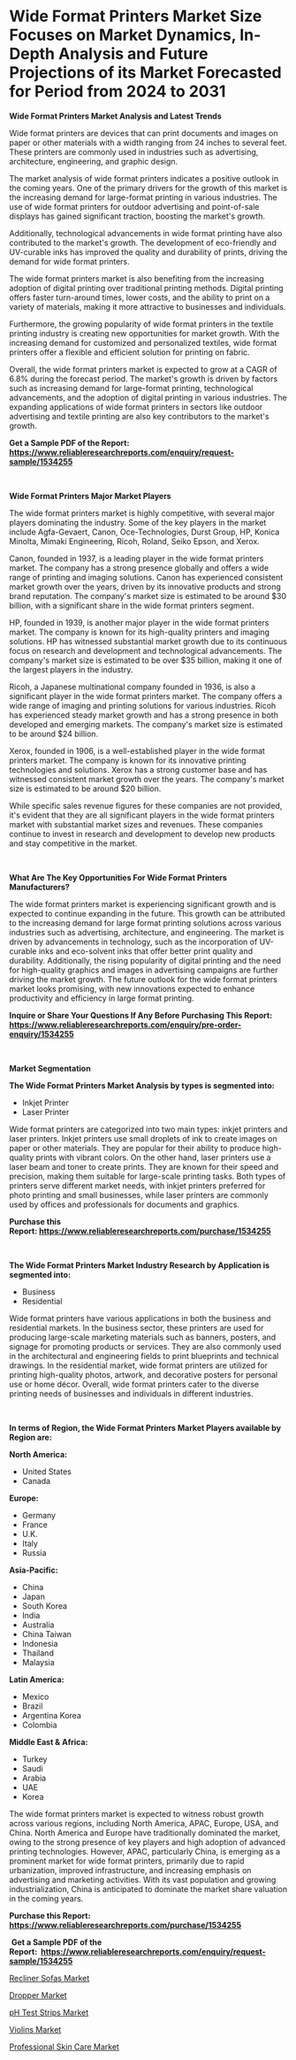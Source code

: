 <p><h1>Wide Format Printers Market Size Focuses on Market Dynamics, In-Depth Analysis and Future Projections of its Market Forecasted for Period from 2024 to 2031</h1></p><p><strong>Wide Format Printers Market Analysis and Latest Trends</strong></p>
<p><p>Wide format printers are devices that can print documents and images on paper or other materials with a width ranging from 24 inches to several feet. These printers are commonly used in industries such as advertising, architecture, engineering, and graphic design.</p><p>The market analysis of wide format printers indicates a positive outlook in the coming years. One of the primary drivers for the growth of this market is the increasing demand for large-format printing in various industries. The use of wide format printers for outdoor advertising and point-of-sale displays has gained significant traction, boosting the market's growth.</p><p>Additionally, technological advancements in wide format printing have also contributed to the market's growth. The development of eco-friendly and UV-curable inks has improved the quality and durability of prints, driving the demand for wide format printers.</p><p>The wide format printers market is also benefiting from the increasing adoption of digital printing over traditional printing methods. Digital printing offers faster turn-around times, lower costs, and the ability to print on a variety of materials, making it more attractive to businesses and individuals.</p><p>Furthermore, the growing popularity of wide format printers in the textile printing industry is creating new opportunities for market growth. With the increasing demand for customized and personalized textiles, wide format printers offer a flexible and efficient solution for printing on fabric.</p><p>Overall, the wide format printers market is expected to grow at a CAGR of 6.8% during the forecast period. The market's growth is driven by factors such as increasing demand for large-format printing, technological advancements, and the adoption of digital printing in various industries. The expanding applications of wide format printers in sectors like outdoor advertising and textile printing are also key contributors to the market's growth.</p></p>
<p><strong>Get a Sample PDF of the Report:&nbsp; <a href="https://www.reliableresearchreports.com/enquiry/request-sample/1534255">https://www.reliableresearchreports.com/enquiry/request-sample/1534255</a></strong></p>
<p>&nbsp;</p>
<p><strong>Wide Format Printers Major Market Players</strong></p>
<p><p>The wide format printers market is highly competitive, with several major players dominating the industry. Some of the key players in the market include Agfa-Gevaert, Canon, Oce-Technologies, Durst Group, HP, Konica Minolta, Mimaki Engineering, Ricoh, Roland, Seiko Epson, and Xerox.</p><p>Canon, founded in 1937, is a leading player in the wide format printers market. The company has a strong presence globally and offers a wide range of printing and imaging solutions. Canon has experienced consistent market growth over the years, driven by its innovative products and strong brand reputation. The company's market size is estimated to be around $30 billion, with a significant share in the wide format printers segment.</p><p>HP, founded in 1939, is another major player in the wide format printers market. The company is known for its high-quality printers and imaging solutions. HP has witnessed substantial market growth due to its continuous focus on research and development and technological advancements. The company's market size is estimated to be over $35 billion, making it one of the largest players in the industry.</p><p>Ricoh, a Japanese multinational company founded in 1936, is also a significant player in the wide format printers market. The company offers a wide range of imaging and printing solutions for various industries. Ricoh has experienced steady market growth and has a strong presence in both developed and emerging markets. The company's market size is estimated to be around $24 billion.</p><p>Xerox, founded in 1906, is a well-established player in the wide format printers market. The company is known for its innovative printing technologies and solutions. Xerox has a strong customer base and has witnessed consistent market growth over the years. The company's market size is estimated to be around $20 billion.</p><p>While specific sales revenue figures for these companies are not provided, it's evident that they are all significant players in the wide format printers market with substantial market sizes and revenues. These companies continue to invest in research and development to develop new products and stay competitive in the market.</p></p>
<p>&nbsp;</p>
<p><strong>What Are The Key Opportunities For Wide Format Printers Manufacturers?</strong></p>
<p><p>The wide format printers market is experiencing significant growth and is expected to continue expanding in the future. This growth can be attributed to the increasing demand for large format printing solutions across various industries such as advertising, architecture, and engineering. The market is driven by advancements in technology, such as the incorporation of UV-curable inks and eco-solvent inks that offer better print quality and durability. Additionally, the rising popularity of digital printing and the need for high-quality graphics and images in advertising campaigns are further driving the market growth. The future outlook for the wide format printers market looks promising, with new innovations expected to enhance productivity and efficiency in large format printing.</p></p>
<p><strong>Inquire or Share Your Questions If Any Before Purchasing This Report: <a href="https://www.reliableresearchreports.com/enquiry/pre-order-enquiry/1534255">https://www.reliableresearchreports.com/enquiry/pre-order-enquiry/1534255</a></strong></p>
<p>&nbsp;</p>
<p><strong>Market Segmentation</strong></p>
<p><strong>The Wide Format Printers Market Analysis by types is segmented into:</strong></p>
<p><ul><li>Inkjet Printer</li><li>Laser Printer</li></ul></p>
<p><p>Wide format printers are categorized into two main types: inkjet printers and laser printers. Inkjet printers use small droplets of ink to create images on paper or other materials. They are popular for their ability to produce high-quality prints with vibrant colors. On the other hand, laser printers use a laser beam and toner to create prints. They are known for their speed and precision, making them suitable for large-scale printing tasks. Both types of printers serve different market needs, with inkjet printers preferred for photo printing and small businesses, while laser printers are commonly used by offices and professionals for documents and graphics.</p></p>
<p><strong>Purchase this Report:&nbsp;<a href="https://www.reliableresearchreports.com/purchase/1534255">https://www.reliableresearchreports.com/purchase/1534255</a></strong></p>
<p>&nbsp;</p>
<p><strong>The Wide Format Printers Market Industry Research by Application is segmented into:</strong></p>
<p><ul><li>Business</li><li>Residential</li></ul></p>
<p><p>Wide format printers have various applications in both the business and residential markets. In the business sector, these printers are used for producing large-scale marketing materials such as banners, posters, and signage for promoting products or services. They are also commonly used in the architectural and engineering fields to print blueprints and technical drawings. In the residential market, wide format printers are utilized for printing high-quality photos, artwork, and decorative posters for personal use or home décor. Overall, wide format printers cater to the diverse printing needs of businesses and individuals in different industries.</p></p>
<p>&nbsp;</p>
<p><strong>In terms of Region, the Wide Format Printers Market Players available by Region are:</strong></p>
<p>
    <p> <strong> North America: </strong>
        <ul>
            <li>United States</li>
            <li>Canada</li>
        </ul>
        </p> 
    <p> <strong> Europe: </strong>
        <ul>
            <li>Germany</li>
            <li>France</li>
            <li>U.K.</li>
            <li>Italy</li>
            <li>Russia</li>
        </ul>
        </p> 
    <p> <strong> Asia-Pacific: </strong>
        <ul>
            <li>China</li>
            <li>Japan</li>
            <li>South Korea</li>
            <li>India</li>
            <li>Australia</li>
            <li>China Taiwan</li>
            <li>Indonesia</li>
            <li>Thailand</li>
            <li>Malaysia</li>
        </ul>
        </p> 
    <p> <strong> Latin America: </strong>
        <ul>
            <li>Mexico</li>
            <li>Brazil</li>
            <li>Argentina Korea</li>
            <li>Colombia</li>
        </ul>
        </p> 
    <p> <strong> Middle East & Africa: </strong>
        <ul>
            <li>Turkey</li>
            <li>Saudi</li>
            <li>Arabia</li>
            <li>UAE</li>
            <li>Korea</li>
        </ul>
    </p>
    </p>
<p><p>The wide format printers market is expected to witness robust growth across various regions, including North America, APAC, Europe, USA, and China. North America and Europe have traditionally dominated the market, owing to the strong presence of key players and high adoption of advanced printing technologies. However, APAC, particularly China, is emerging as a prominent market for wide format printers, primarily due to rapid urbanization, improved infrastructure, and increasing emphasis on advertising and marketing activities. With its vast population and growing industrialization, China is anticipated to dominate the market share valuation in the coming years.</p></p>
<p><strong>Purchase this Report: <a href="https://www.reliableresearchreports.com/purchase/1534255">https://www.reliableresearchreports.com/purchase/1534255</a></strong></p>
<p>&nbsp;<strong>Get a Sample PDF of the Report:&nbsp;&nbsp;<a href="https://www.reliableresearchreports.com/enquiry/request-sample/1534255">https://www.reliableresearchreports.com/enquiry/request-sample/1534255</a></strong></p>
<p><strong></strong></p>
<p><p><a href="https://github.com/elizabethdagraca/Market-Research-Report-List-1/blob/main/recliner-sofas-market.md">Recliner Sofas Market</a></p><p><a href="https://github.com/juniordelafrance/Market-Research-Report-List-1/blob/main/dropper-market.md">Dropper Market</a></p><p><a href="https://github.com/indrystar/Market-Research-Report-List-1/blob/main/ph-test-strips-market.md">pH Test Strips Market</a></p><p><a href="https://github.com/khayangel/Market-Research-Report-List-1/blob/main/violins-market.md">Violins Market</a></p><p><a href="https://github.com/irfadac/Market-Research-Report-List-1/blob/main/professional-skin-care-market.md">Professional Skin Care Market</a></p></p>